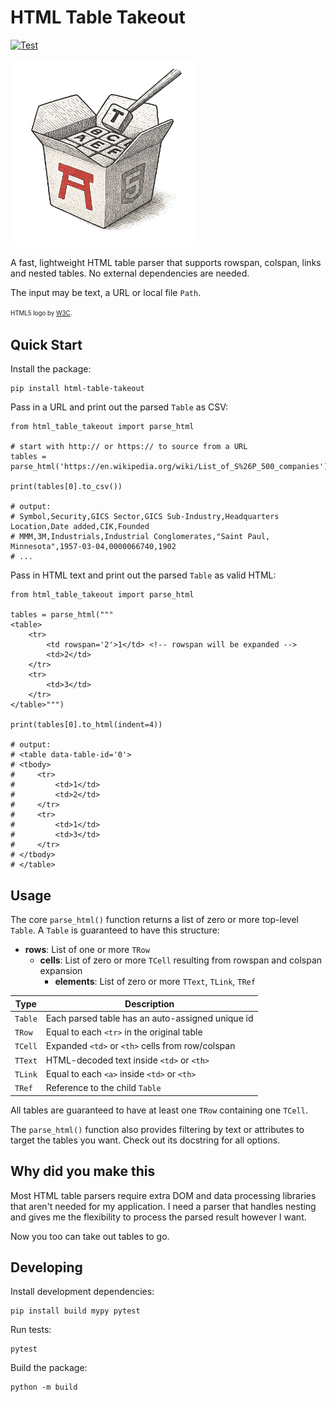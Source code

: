 # HTML Table Takeout

[![Test](https://github.com/lawcal/html-table-takeout/actions/workflows/test.yml/badge.svg?branch=main)](https://github.com/lawcal/html-table-takeout/actions/workflows/test.yml)

<img src="https://github.com/lawcal/html-table-takeout/raw/main/images/html_table_takeout_logo.png" alt="HTML Table Takeout project logo" width="300">

A fast, lightweight HTML table parser that supports rowspan, colspan, links and nested tables. No external dependencies are needed.

The input may be text, a URL or local file `Path`.

<sup><sub>HTML5 logo by <a href='https://www.w3.org/'>W3C</a>.</sub></sup>

## Quick Start

Install the package:
```
pip install html-table-takeout
```

Pass in a URL and print out the parsed `Table` as CSV:
```
from html_table_takeout import parse_html

# start with http:// or https:// to source from a URL
tables = parse_html('https://en.wikipedia.org/wiki/List_of_S%26P_500_companies')

print(tables[0].to_csv())

# output:
# Symbol,Security,GICS Sector,GICS Sub-Industry,Headquarters Location,Date added,CIK,Founded
# MMM,3M,Industrials,Industrial Conglomerates,"Saint Paul, Minnesota",1957-03-04,0000066740,1902
# ...
```

Pass in HTML text and print out the parsed `Table` as valid HTML:
```
from html_table_takeout import parse_html

tables = parse_html("""
<table>
    <tr>
        <td rowspan='2'>1</td> <!-- rowspan will be expanded -->
        <td>2</td>
    </tr>
    <tr>
        <td>3</td>
    </tr>
</table>""")

print(tables[0].to_html(indent=4))

# output:
# <table data-table-id='0'>
# <tbody>
#     <tr>
#         <td>1</td>
#         <td>2</td>
#     </tr>
#     <tr>
#         <td>1</td>
#         <td>3</td>
#     </tr>
# </tbody>
# </table>
```

## Usage

The core `parse_html()` function returns a list of zero or more top-level `Table`. A `Table` is guaranteed to have this structure:
- **rows**: List of one or more `TRow`
  - **cells**: List of zero or more `TCell` resulting from rowspan and colspan expansion
    - **elements**: List of zero or more `TText`, `TLink`, `TRef`

| Type     | Description                                      |
| -------- | ------------------------------------------------ |
| `Table`  | Each parsed table has an auto-assigned unique id |
| `TRow`   | Equal to each `<tr>` in the original table       |
| `TCell`  | Expanded `<td>` or `<th>` cells from row/colspan |
| `TText`  | HTML-decoded text inside `<td>` or `<th>`        |
| `TLink`  | Equal to each `<a>` inside `<td>` or `<th>`      |
| `TRef`   | Reference to the child `Table`                   |

All tables are guaranteed to have at least one `TRow` containing one `TCell`.

The `parse_html()` function also provides filtering by text or attributes to target the tables you want. Check out its docstring for all options.

## Why did you make this

Most HTML table parsers require extra DOM and data processing libraries that aren't needed for my application. I need a parser that handles nesting and gives me the flexibility to process the parsed result however I want.

Now you too can take out tables to go.

## Developing

Install development dependencies:
```
pip install build mypy pytest
```

Run tests:
```
pytest
```

Build the package:
```
python -m build
```
